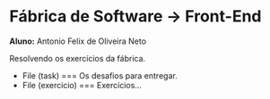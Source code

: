 
<div> 
  <h1> Fábrica de Software -> Front-End </h1>
</div>

<div>
  <span>
    <b>Aluno:</b> Antonio Felix de Oliveira Neto
  </span>
</div>

<div>
  <p>Resolvendo os exercícios da fábrica.</p>
  <ul>
    <li>
      File (task) === Os desafios para entregar. 
    </li>
  <li>
    File (exercicio) === Exercícios...
  </li>
  </ul>
</div>

